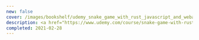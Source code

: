 ```yaml
---
new: false
cover: /images/bookshelf/udemy_snake_game_with_rust_javascript_and_webassembly.png
description: <a href="https://www.udemy.com/course/snake-game-with-rust-javascript-and-webassembly">Udemy "Ultimate AWS Certified Cloud Practitioner"</a><p/> Not a good course, unfortunately. The game merely exposes what the developer is typing, without any teaching in a strict sense; additionally, the code quality is not very good (I suspect that the author has little experience with Rust and/or game development). On the other hand, it can be useful for those who want to see how to wire a WASM project (it was for me).
completed: 2021-02-28
---
```

